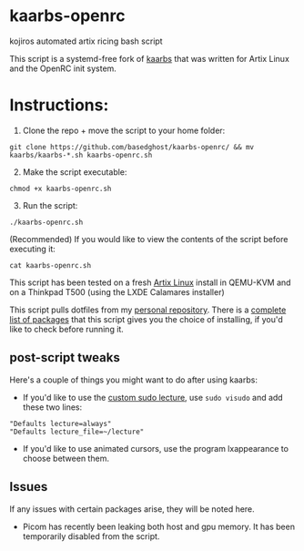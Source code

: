 # kaarbs-openrc
kojiros automated artix ricing bash script

This script is a systemd-free fork of [kaarbs](https://github.com/basedghost/kaarbs) that was written for Artix Linux and the OpenRC init system.

# Instructions:
1. Clone the repo + move the script to your home folder:
```
git clone https://github.com/basedghost/kaarbs-openrc/ && mv kaarbs/kaarbs-*.sh kaarbs-openrc.sh
```
2. Make the script executable:
```
chmod +x kaarbs-openrc.sh
```
3. Run the script:
```
./kaarbs-openrc.sh
```
(Recommended) If you would like to view the contents of the script before executing it:
```
cat kaarbs-openrc.sh
```

This script has been tested on a fresh [Artix Linux](https://artixlinux.org/download.php) install in QEMU-KVM and on a Thinkpad T500 (using the LXDE Calamares installer)

This script pulls dotfiles from my [personal repository](https://github.com/basedghost/dotfiles/).
There is a [complete list of packages](PACKAGES.md) that this script gives you the choice of installing, if you'd like to check before running it.

## post-script tweaks

Here's a couple of things you might want to do after using kaarbs:
- If you'd like to use the [custom sudo lecture](https://github.com/basedghost/dotfiles/blob/main/lecture), use ```sudo visudo``` and add these two lines: 
```
"Defaults lecture=always"
"Defaults lecture_file=~/lecture"
```
- If you'd like to use animated cursors, use the program lxappearance to choose between them.

## Issues
If any issues with certain packages arise, they will be noted here.
- Picom has recently been leaking both host and gpu memory. It has been temporarily disabled from the script.
